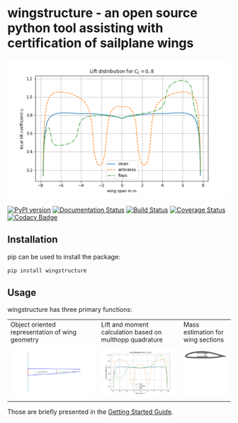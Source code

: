 # wingstructure - an open source python tool assisting with certification of sailplane wings

![lift distribution](examples/Liftdistribution.png)

[![PyPI version](https://badge.fury.io/py/wingstructure.svg)](https://badge.fury.io/py/wingstructure) [![Documentation Status](https://readthedocs.org/projects/wingstructure/badge/?version=latest)](https://wingstructure.readthedocs.io/en/latest/?badge=latest) [![Build Status](https://travis-ci.com/akafliegdarmstadt/wingstructure.svg?branch=master)](https://travis-ci.com/akafliegdarmstadt/wingstructure) [![Coverage Status](https://coveralls.io/repos/github/akafliegdarmstadt/wingstructure/badge.svg?branch=master)](https://coveralls.io/github/akafliegdarmstadt/wingstructure?branch=master) [![Codacy Badge](https://api.codacy.com/project/badge/Grade/1d3c65877733486cace59b0ffe890407)](https://www.codacy.com/app/helo9/wingstructure?utm_source=github.com&amp;utm_medium=referral&amp;utm_content=helo9/wingstructure&amp;utm_campaign=Badge_Grade)

## Installation
pip can be used to install the package:
```sh
pip install wingstructure
```

## Usage

wingstructure has three primary functions:

<table>
 <tr>
  <td>Object oriented representation of wing geometry</td>
  <td>Lift and moment calculation based on multhopp quadrature</td>
  <td>Mass estimation for wing sections</td>
 </tr>
 <tr>
  <td><a href="https://github.com/akafliegdarmstadt/wingstructure/blob/master/examples/CreateGeometryDict.ipynb"><img src="examples/wing.png"></a> </td>
  <td><a href="https://github.com/akafliegdarmstadt/wingstructure/blob/master/examples/02_Analysis_Example.ipynb"><img src="examples/Liftdistribution.png"></a></td>
  <td><a href="https://github.com/akafliegdarmstadt/wingstructure/blob/master/examples/Section.ipynb"><img src="examples/section.svg"></a></td>
 </tr>
 <tr>
 </tr>
</table>

Those are briefly presented in the [Getting Started Guide](https://wingstructure.readthedocs.io/en/latest/usage/quickstart.html).

